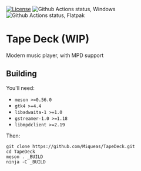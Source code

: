 [![License][LicenseBadge]][LicenseURL]
![Github Actions status, Windows][WinBuildBadge]
![Github Actions status, Flatpak][FlatpakBuildBadge]

# Tape Deck (WIP)

Modern music player, with MPD support

## Building

You'll need:

 * `meson >=0.56.0`
 * `gtk4 >=4.4`
 * `libadwaita-1 >=1.0`
 * `gstreamer-1.0 >=1.18`
 * `libmpdclient >=2.19`

Then:

```
git clone https://github.com/Miqueas/TapeDeck.git
cd TapeDeck
meson . _BUILD
ninja -C _BUILD
```

[LicenseBadge]: https://img.shields.io/github/license/Miqueas/TapeDeck?label=License
[LicenseURL]: https://opensource.org/licenses/Zlib
[WinBuildBadge]: https://img.shields.io/github/workflow/status/Miqueas/TapeDeck/Windows?label=Build&logo=windows
[FlatpakBuildBadge]: https://img.shields.io/github/workflow/status/Miqueas/TapeDeck/Flatpak?label=Build&logo=linux&logoColor=white
